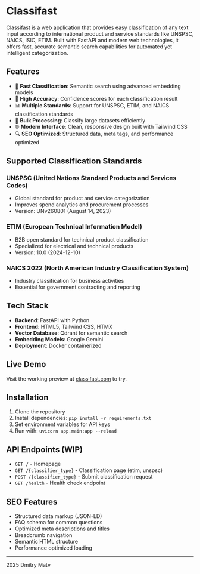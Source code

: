 # Classifast

Classifast is a web application that provides easy classification of any text input according to international product and service standards like UNSPSC, NAICS, ISIC, ETIM. Built with FastAPI and modern web technologies, it offers fast, accurate semantic search capabilities for automated yet intelligent categorization.

## Features

- 🚀 **Fast Classification**: Semantic search using advanced embedding models
- 🎯 **High Accuracy**: Confidence scores for each classification result
- 📊 **Multiple Standards**: Support for UNSPSC, ETIM, and NAICS classification standards
- 🔄 **Bulk Processing**: Classify large datasets efficiently
- 🌐 **Modern Interface**: Clean, responsive design built with Tailwind CSS
- 🔍 **SEO Optimized**: Structured data, meta tags, and performance optimized

## Supported Classification Standards

### UNSPSC (United Nations Standard Products and Services Codes)
- Global standard for product and service categorization
- Improves spend analytics and procurement processes
- Version: UNv260801 (August 14, 2023)

### ETIM (European Technical Information Model)
- B2B open standard for technical product classification
- Specialized for electrical and technical products
- Version: 10.0 (2024-12-10)

### NAICS 2022 (North American Industry Classification System)
- Industry classification for business activities
- Essential for government contracting and reporting

## Tech Stack

- **Backend**: FastAPI with Python
- **Frontend**: HTML5, Tailwind CSS, HTMX
- **Vector Database**: Qdrant for semantic search
- **Embedding Models**: Google Gemini
- **Deployment**: Docker containerized

## Live Demo

Visit the working preview at [classifast.com](https://classifast.com) to try.

## Installation

1. Clone the repository
2. Install dependencies: `pip install -r requirements.txt`
3. Set environment variables for API keys
4. Run with: `uvicorn app.main:app --reload`

## API Endpoints (WIP)

- `GET /` - Homepage
- `GET /{classifier_type}` - Classification page (etim, unspsc)
- `POST /{classifier_type}` - Submit classification request
- `GET /health` - Health check endpoint

## SEO Features

- Structured data markup (JSON-LD)
- FAQ schema for common questions
- Optimized meta descriptions and titles
- Breadcrumb navigation
- Semantic HTML structure
- Performance optimized loading

---

2025 Dmitry Matv
